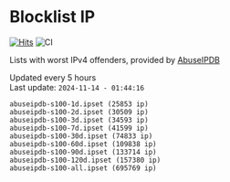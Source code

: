 # Blocklist IP

[![Hits](https://hits.seeyoufarm.com/api/count/incr/badge.svg?url=https%3A%2F%2Fgithub.com%2Fborestad%2Fblocklist-ip%2F&count_bg=%2379C83D&title_bg=%23555555&icon=&icon_color=%23E7E7E7&title=hits&edge_flat=false)](https://hits.seeyoufarm.com)  ![CI](https://img.shields.io/github/workflow/status/borestad/blocklist-ip/CI?style=flat-square)

Lists with worst IPv4 offenders, provided by [AbuseIPDB](https://www.abuseipdb.com/)

<!-- FOOTER-PLACEHOLDER -->
Updated every 5 hours<br>
Last update: `2024-11-14 - 01:44:16`
```
abuseipdb-s100-1d.ipset (25853 ip)
abuseipdb-s100-2d.ipset (30509 ip)
abuseipdb-s100-3d.ipset (34593 ip)
abuseipdb-s100-7d.ipset (41599 ip)
abuseipdb-s100-30d.ipset (74833 ip)
abuseipdb-s100-60d.ipset (109838 ip)
abuseipdb-s100-90d.ipset (133714 ip)
abuseipdb-s100-120d.ipset (157380 ip)
abuseipdb-s100-all.ipset (695769 ip)
```
